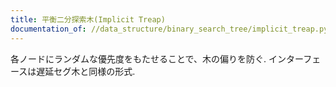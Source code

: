 ```yaml
---
title: 平衡二分探索木(Implicit Treap)
documentation_of: //data_structure/binary_search_tree/implicit_treap.py
---
```


各ノードにランダムな優先度をもたせることで、木の偏りを防ぐ.
インターフェースは遅延セグ木と同様の形式.